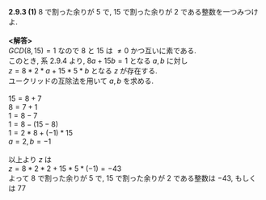 **2.9.3 (1)**  8 で割った余りが 5 で, 15 で割った余りが 2 である整数を一つみつけよ.<br>
<br> 
**<解答>**<br> 
$GCD(8, 15) = 1$ なので 8 と 15 は $\not= 0$ かつ互いに素である.<br>
このとき, 系 2.9.4 より, $8a + 15b =1$ となる $a,b$ に対し <br>
$z =  8*2*a + 15*5*b$ となる $z$ が存在する.<br>
ユークリッドの互除法を用いて $a,b$ を求める. <br>
<br>
$15 = 8 + 7$<br>
$8 = 7 + 1$<br>
$1 = 8 - 7$<br>
$1 = 8 - (15 - 8)$<br>
$1 = 2 * 8 + (-1) * 15$<br>
$a = 2, b = -1$<br>
<br>
以上より $z$ は<br>
$z =  8*2*2 + 15*5*(-1) = -43$<br>
よって 8 で割った余りが 5 で, 15 で割った余りが 2 である整数は $-43$, もしくは $77$ 
